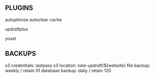 ## PLUGINS

autoptimize
autoclear cache

updraftplus

yoast

## BACKUPS

s3 credentials: lastpass
s3 location: luke-updraft/${website}
file backup: weekly / retain 01
database backup: daily / retain 120
